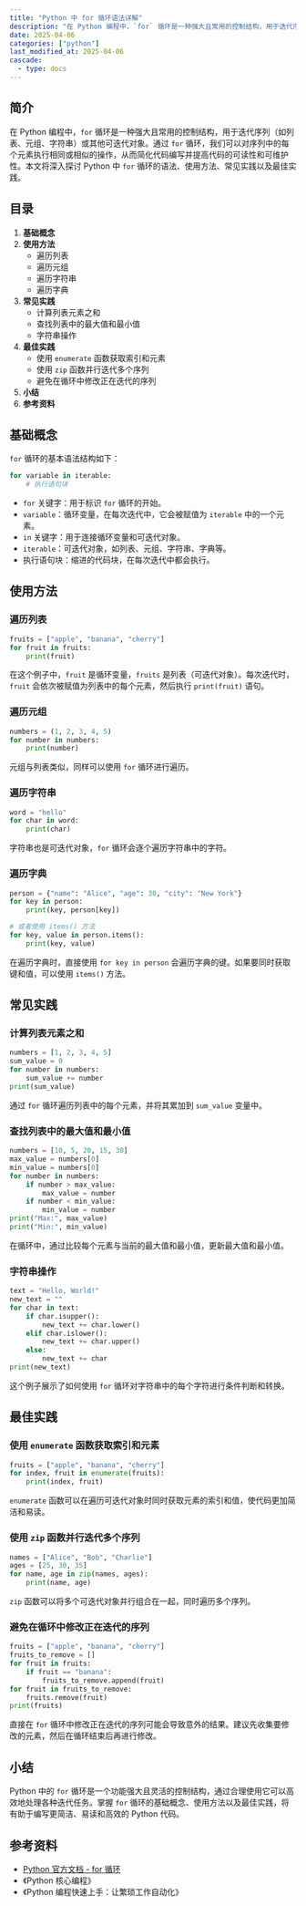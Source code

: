 ```yaml
---
title: "Python 中 for 循环语法详解"
description: "在 Python 编程中，`for` 循环是一种强大且常用的控制结构，用于迭代序列（如列表、元组、字符串）或其他可迭代对象。通过 `for` 循环，我们可以对序列中的每个元素执行相同或相似的操作，从而简化代码编写并提高代码的可读性和可维护性。本文将深入探讨 Python 中 `for` 循环的语法、使用方法、常见实践以及最佳实践。"
date: 2025-04-06
categories: ["python"]
last_modified_at: 2025-04-06
cascade:
  - type: docs
---
```



## 简介
在 Python 编程中，`for` 循环是一种强大且常用的控制结构，用于迭代序列（如列表、元组、字符串）或其他可迭代对象。通过 `for` 循环，我们可以对序列中的每个元素执行相同或相似的操作，从而简化代码编写并提高代码的可读性和可维护性。本文将深入探讨 Python 中 `for` 循环的语法、使用方法、常见实践以及最佳实践。

<!-- more -->
## 目录
1. **基础概念**
2. **使用方法**
    - 遍历列表
    - 遍历元组
    - 遍历字符串
    - 遍历字典
3. **常见实践**
    - 计算列表元素之和
    - 查找列表中的最大值和最小值
    - 字符串操作
4. **最佳实践**
    - 使用 `enumerate` 函数获取索引和元素
    - 使用 `zip` 函数并行迭代多个序列
    - 避免在循环中修改正在迭代的序列
5. **小结**
6. **参考资料**

## 基础概念
`for` 循环的基本语法结构如下：
```python
for variable in iterable:
    # 执行语句块
```
- `for` 关键字：用于标识 `for` 循环的开始。
- `variable`：循环变量，在每次迭代中，它会被赋值为 `iterable` 中的一个元素。
- `in` 关键字：用于连接循环变量和可迭代对象。
- `iterable`：可迭代对象，如列表、元组、字符串、字典等。
- 执行语句块：缩进的代码块，在每次迭代中都会执行。

## 使用方法

### 遍历列表
```python
fruits = ["apple", "banana", "cherry"]
for fruit in fruits:
    print(fruit)
```
在这个例子中，`fruit` 是循环变量，`fruits` 是列表（可迭代对象）。每次迭代时，`fruit` 会依次被赋值为列表中的每个元素，然后执行 `print(fruit)` 语句。

### 遍历元组
```python
numbers = (1, 2, 3, 4, 5)
for number in numbers:
    print(number)
```
元组与列表类似，同样可以使用 `for` 循环进行遍历。

### 遍历字符串
```python
word = "hello"
for char in word:
    print(char)
```
字符串也是可迭代对象，`for` 循环会逐个遍历字符串中的字符。

### 遍历字典
```python
person = {"name": "Alice", "age": 30, "city": "New York"}
for key in person:
    print(key, person[key])

# 或者使用 items() 方法
for key, value in person.items():
    print(key, value)
```
在遍历字典时，直接使用 `for key in person` 会遍历字典的键。如果要同时获取键和值，可以使用 `items()` 方法。

## 常见实践

### 计算列表元素之和
```python
numbers = [1, 2, 3, 4, 5]
sum_value = 0
for number in numbers:
    sum_value += number
print(sum_value)
```
通过 `for` 循环遍历列表中的每个元素，并将其累加到 `sum_value` 变量中。

### 查找列表中的最大值和最小值
```python
numbers = [10, 5, 20, 15, 30]
max_value = numbers[0]
min_value = numbers[0]
for number in numbers:
    if number > max_value:
        max_value = number
    if number < min_value:
        min_value = number
print("Max:", max_value)
print("Min:", min_value)
```
在循环中，通过比较每个元素与当前的最大值和最小值，更新最大值和最小值。

### 字符串操作
```python
text = "Hello, World!"
new_text = ""
for char in text:
    if char.isupper():
        new_text += char.lower()
    elif char.islower():
        new_text += char.upper()
    else:
        new_text += char
print(new_text)
```
这个例子展示了如何使用 `for` 循环对字符串中的每个字符进行条件判断和转换。

## 最佳实践

### 使用 `enumerate` 函数获取索引和元素
```python
fruits = ["apple", "banana", "cherry"]
for index, fruit in enumerate(fruits):
    print(index, fruit)
```
`enumerate` 函数可以在遍历可迭代对象时同时获取元素的索引和值，使代码更加简洁和易读。

### 使用 `zip` 函数并行迭代多个序列
```python
names = ["Alice", "Bob", "Charlie"]
ages = [25, 30, 35]
for name, age in zip(names, ages):
    print(name, age)
```
`zip` 函数可以将多个可迭代对象并行组合在一起，同时遍历多个序列。

### 避免在循环中修改正在迭代的序列
```python
fruits = ["apple", "banana", "cherry"]
fruits_to_remove = []
for fruit in fruits:
    if fruit == "banana":
        fruits_to_remove.append(fruit)
for fruit in fruits_to_remove:
    fruits.remove(fruit)
print(fruits)
```
直接在 `for` 循环中修改正在迭代的序列可能会导致意外的结果。建议先收集要修改的元素，然后在循环结束后再进行修改。

## 小结
Python 中的 `for` 循环是一个功能强大且灵活的控制结构，通过合理使用它可以高效地处理各种迭代任务。掌握 `for` 循环的基础概念、使用方法以及最佳实践，将有助于编写更简洁、易读和高效的 Python 代码。

## 参考资料
- [Python 官方文档 - for 循环](https://docs.python.org/3/tutorial/controlflow.html#for-statements)
- 《Python 核心编程》
- 《Python 编程快速上手：让繁琐工作自动化》